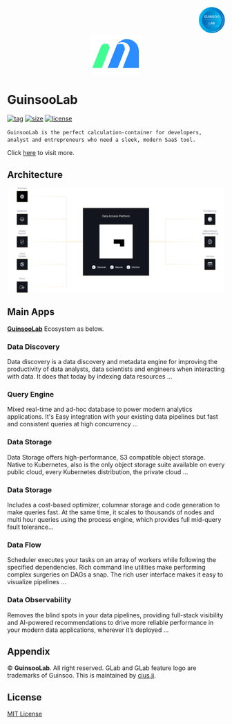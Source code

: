 <div align="right">
    <img src="./src/images/guinsoolab_badge.png" width="60" alt="badge">
    <br />
</div>
<div align="center">
    <img src="./src/images/logo.svg" width="120" alt="logo" />
    <br />
</div>

# GuinsooLab

[![tag](https://img.shields.io/github/v/tag/GuinsooLab/glab)](https://github.com/GuinsooLab/glab/releases/tag/v1.0.0)
[![size](https://img.shields.io/github/repo-size/GuinsooLab/glab)](https://github.com/GuinsooLab/glab)
[![license](https://img.shields.io/github/license/GuinsooLab/glab)](https://github.com/GuinsooLab/glab/blob/main/LICENSE)

`GuinsooLab is the perfect calculation-container for developers, analyst and entrepreneurs who need a sleek,
modern SaaS tool.`

Click [here](https://guinsoolab.github.io/glab) to visit more.


## Architecture

![logo](./src/images/gdp-new.svg)


## Main Apps

[**GuinsooLab**](https://guinsoolab.github.io/glab/#/app/home) Ecosystem as below.

### Data Discovery

Data discovery is a data discovery and metadata engine for improving the productivity of data analysts, data 
scientists and engineers when interacting with data. It does that today by indexing data resources ...

### Query Engine

Mixed real-time and ad-hoc database to power modern analytics applications. It's Easy integration with your existing 
data pipelines but fast and consistent queries at high concurrency ...

### Data Storage

Data Storage offers high-performance, S3 compatible object storage. Native to Kubernetes, also is the only object 
storage suite available on every public cloud, every Kubernetes distribution, the private cloud ...

### Data Storage

Includes a cost-based optimizer, columnar storage and code generation to make queries fast. At the same time, it 
scales to thousands of nodes and multi hour queries using the process engine, which provides full mid-query 
fault tolerance...

### Data Flow

Scheduler executes your tasks on an array of workers while following the specified dependencies. Rich command line 
utilities make performing complex surgeries on DAGs a snap. The rich user interface makes it easy to visualize pipelines ...

### Data Observability

Removes the blind spots in your data pipelines, providing full-stack visibility and AI-powered recommendations 
to drive more reliable performance in your modern data applications, wherever it’s deployed ...


## Appendix

© **GuinsooLab**. All right reserved. GLab and GLab feature logo are trademarks of Guinsoo.
This is maintained by [cius.ji](https://github.com/ciusji).


## License

[MIT License](./LICENSE)
